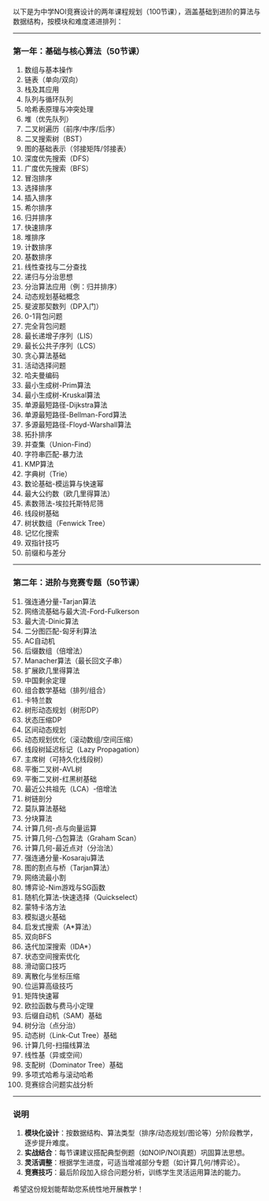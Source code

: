 以下是为中学NOI竞赛设计的两年课程规划（100节课），涵盖基础到进阶的算法与数据结构，按模块和难度递进排列：

---

### **第一年：基础与核心算法（50节课）**
1. 数组与基本操作  
2. 链表（单向/双向）  
3. 栈及其应用  
4. 队列与循环队列  
5. 哈希表原理与冲突处理  
6. 堆（优先队列）  
7. 二叉树遍历（前序/中序/后序）  
8. 二叉搜索树（BST）  
9. 图的基础表示（邻接矩阵/邻接表）  
10. 深度优先搜索（DFS）  
11. 广度优先搜索（BFS）  
12. 冒泡排序  
13. 选择排序  
14. 插入排序  
15. 希尔排序  
16. 归并排序  
17. 快速排序  
18. 堆排序  
19. 计数排序  
20. 基数排序  
21. 线性查找与二分查找  
22. 递归与分治思想  
23. 分治算法应用（例：归并排序）  
24. 动态规划基础概念  
25. 斐波那契数列（DP入门）  
26. 0-1背包问题  
27. 完全背包问题  
28. 最长递增子序列（LIS）  
29. 最长公共子序列（LCS）  
30. 贪心算法基础  
31. 活动选择问题  
32. 哈夫曼编码  
33. 最小生成树-Prim算法  
34. 最小生成树-Kruskal算法  
35. 单源最短路径-Dijkstra算法  
36. 单源最短路径-Bellman-Ford算法  
37. 多源最短路径-Floyd-Warshall算法  
38. 拓扑排序  
39. 并查集（Union-Find）  
40. 字符串匹配-暴力法  
41. KMP算法  
42. 字典树（Trie）  
43. 数论基础-模运算与快速幂  
44. 最大公约数（欧几里得算法）  
45. 素数筛法-埃拉托斯特尼筛  
46. 线段树基础  
47. 树状数组（Fenwick Tree）  
48. 记忆化搜索  
49. 双指针技巧  
50. 前缀和与差分  

---

### **第二年：进阶与竞赛专题（50节课）**
51. 强连通分量-Tarjan算法  
52. 网络流基础与最大流-Ford-Fulkerson  
53. 最大流-Dinic算法  
54. 二分图匹配-匈牙利算法  
55. AC自动机  
56. 后缀数组（倍增法）  
57. Manacher算法（最长回文子串）  
58. 扩展欧几里得算法  
59. 中国剩余定理  
60. 组合数学基础（排列/组合）  
61. 卡特兰数  
62. 树形动态规划（树形DP）  
63. 状态压缩DP  
64. 区间动态规划  
65. 动态规划优化（滚动数组/空间压缩）  
66. 线段树延迟标记（Lazy Propagation）  
67. 主席树（可持久化线段树）  
68. 平衡二叉树-AVL树  
69. 平衡二叉树-红黑树基础  
70. 最近公共祖先（LCA）-倍增法  
71. 树链剖分  
72. 莫队算法基础  
73. 分块算法  
74. 计算几何-点与向量运算  
75. 计算几何-凸包算法（Graham Scan）  
76. 计算几何-最近点对（分治法）  
77. 强连通分量-Kosaraju算法  
78. 图的割点与桥（Tarjan算法）  
79. 网络流最小割  
80. 博弈论-Nim游戏与SG函数  
81. 随机化算法-快速选择（Quickselect）  
82. 蒙特卡洛方法  
83. 模拟退火基础  
84. 启发式搜索（A*算法）  
85. 双向BFS  
86. 迭代加深搜索（IDA*）  
87. 状态空间搜索优化  
88. 滑动窗口技巧  
89. 离散化与坐标压缩  
90. 位运算高级技巧  
91. 矩阵快速幂  
92. 欧拉函数与费马小定理  
93. 后缀自动机（SAM）基础  
94. 树分治（点分治）  
95. 动态树（Link-Cut Tree）基础  
96. 计算几何-扫描线算法  
97. 线性基（异或空间）  
98. 支配树（Dominator Tree）基础  
99. 多项式哈希与滚动哈希  
100. 竞赛综合问题实战分析  

---

### **说明**  
1. **模块化设计**：按数据结构、算法类型（排序/动态规划/图论等）分阶段教学，逐步提升难度。  
2. **实战结合**：每节课建议搭配典型例题（如NOIP/NOI真题）巩固算法思想。  
3. **灵活调整**：根据学生进度，可适当增减部分专题（如计算几何/博弈论）。  
4. **竞赛技巧**：最后阶段加入综合问题分析，训练学生灵活运用算法的能力。  

希望这份规划能帮助您系统性地开展教学！